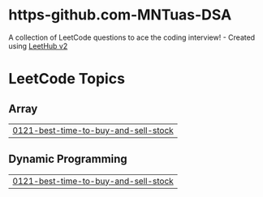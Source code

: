 # https-github.com-MNTuas-DSA
A collection of LeetCode questions to ace the coding interview! - Created using [LeetHub v2](https://github.com/arunbhardwaj/LeetHub-2.0)

<!---LeetCode Topics Start-->
# LeetCode Topics
## Array
|  |
| ------- |
| [0121-best-time-to-buy-and-sell-stock](https://github.com/MNTuas/https-github.com-MNTuas-DSA/tree/master/0121-best-time-to-buy-and-sell-stock) |
## Dynamic Programming
|  |
| ------- |
| [0121-best-time-to-buy-and-sell-stock](https://github.com/MNTuas/https-github.com-MNTuas-DSA/tree/master/0121-best-time-to-buy-and-sell-stock) |
<!---LeetCode Topics End-->